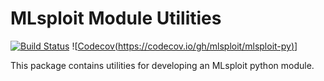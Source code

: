 # MLsploit Module Utilities

[![Build Status](https://travis-ci.com/mlsploit/mlsploit-py.svg?token=6hiBszjT7tvPxkvQ4Bx4&branch=master)](https://travis-ci.com/mlsploit/mlsploit-py)
![[Codecov(https://codecov.io/gh/mlsploit/mlsploit-py)](https://img.shields.io/codecov/c/gh/mlsploit/mlsploit-py)]

This package contains utilities for developing an MLsploit python module.

